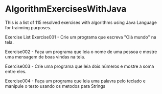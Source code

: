 # AlgorithmExercisesWithJava
This is a list of 115 resolved exercises with algorithms using Java Language for trainning purposes.

Exercise List
Exercise001 - Crie um programa que escreva "Olá mundo" na tela.

Exercise002 - Faça um programa que leia o nome de uma pessoa e mostre uma mensagem de boas vindas na tela.

Exercise003 - Crie uma programa que leia dois números e mostre a soma entre eles.

Exercise004 - Faça um programa que leia uma palavra pelo teclado e manipule o testo usando os metodos para Strings

